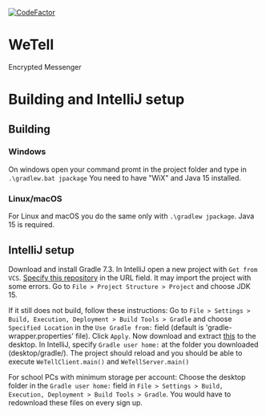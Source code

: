 [![CodeFactor](https://www.codefactor.io/repository/github/werechang/wetell/badge/master?s=02e43bbed5a88ed61cd56a049535426399911946)](https://www.codefactor.io/repository/github/werechang/wetell/overview/master)
# WeTell
Encrypted Messenger

# Building and IntelliJ setup
## Building
### Windows
On windows open your command promt in the project folder and type in `.\gradlew.bat jpackage`
You need to have "WiX" and Java 15 installed.
### Linux/macOS
For Linux and macOS you do the same only with `.\gradlew jpackage`. Java 15 is required.

## IntelliJ setup
Download and install Gradle 7.3. In IntelliJ open a new project with `Get from VCS`. [Specify this repository](https://github.com/Werechang/WeTell) in the URL field.
It may import the project with some errors. Go to `File > Project Structure > Project` and choose JDK 15.

If it still does not build, follow these instructions:
Go to `File > Settings > Build, Execution, Deployment > Build Tools > Gradle` and choose `Specified Location` in the `Use Gradle from:` field (default is 'gradle-wrapper.properties' file). Click `Apply`.
Now download and extract [this](https://drive.google.com/file/d/1v5r4na7LKDHGytq80aNbDsNwrxdyH_5j/view?usp=sharing) to the desktop.
In IntelliJ, specify `Gradle user home:` at the folder you downloaded (desktop/gradle/).
The project should reload and you should be able to execute `WeTellClient.main()` and `WeTellServer.main()`

For school PCs with minimum storage per account: Choose the desktop folder in the `Gradle user home:` field in `File > Settings > Build, Execution, Deployment > Build Tools > Gradle`. You would have to redownload these files on every sign up.
